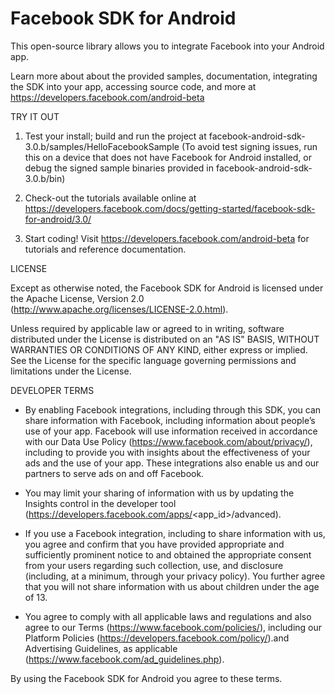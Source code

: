 Facebook SDK for Android
========================

This open-source library allows you to integrate Facebook into your Android app.

Learn more about about the provided samples, documentation, integrating the SDK into your app, accessing source code, and more at https://developers.facebook.com/android-beta

TRY IT OUT

1. Test your install; build and run the project at facebook-android-sdk-3.0.b/samples/HelloFacebookSample (To avoid test signing issues, run this on a device that does not have Facebook for Android installed, or debug the signed sample binaries provided in facebook-android-sdk-3.0.b/bin)

2. Check-out the tutorials available online at https://developers.facebook.com/docs/getting-started/facebook-sdk-for-android/3.0/

3. Start coding! Visit https://developers.facebook.com/android-beta for tutorials and reference documentation.

LICENSE

Except as otherwise noted, the Facebook SDK for Android is licensed under the Apache License, Version 2.0 (http://www.apache.org/licenses/LICENSE-2.0.html).

Unless required by applicable law or agreed to in writing, software distributed under the License is distributed on an "AS IS" BASIS, WITHOUT WARRANTIES OR CONDITIONS OF ANY KIND, either express or implied.  See the License for the specific language governing permissions and limitations under the License.

DEVELOPER TERMS

- By enabling Facebook integrations, including through this SDK, you can share information with Facebook, including information about people’s use of your app. Facebook will use information received in accordance with our Data Use Policy (https://www.facebook.com/about/privacy/), including to provide you with insights about the effectiveness of your ads and the use of your app.  These integrations also enable us and our partners to serve ads on and off Facebook.

- You may limit your sharing of information with us by updating the Insights control in the developer tool (https://developers.facebook.com/apps/<app_id>/advanced).

- If you use a Facebook integration, including to share information with us, you agree and confirm that you have provided appropriate and sufficiently prominent notice to and obtained the appropriate consent from your users regarding such collection, use, and disclosure (including, at a minimum, through your privacy policy). You further agree that you will not share information with us about children under the age of 13.

- You agree to comply with all applicable laws and regulations and also agree to our Terms (https://www.facebook.com/policies/), including our Platform Policies (https://developers.facebook.com/policy/).and Advertising Guidelines, as applicable (https://www.facebook.com/ad_guidelines.php).

By using the Facebook SDK for Android you agree to these terms.

